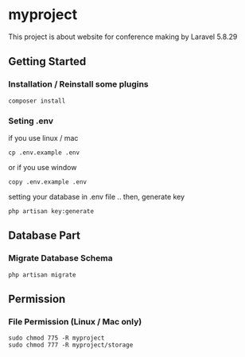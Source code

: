 # myproject

This project is about website for conference making by Laravel 5.8.29

## Getting Started

### Installation / Reinstall some plugins
```
composer install
```
### Seting .env
if you use linux / mac
```
cp .env.example .env
```
or if you use window
```
copy .env.example .env
```
setting your database in .env file .. then, generate key 
```
php artisan key:generate
```

## Database Part

### Migrate Database Schema
```
php artisan migrate
```

## Permission

### File Permission (Linux / Mac only)
```
sudo chmod 775 -R myproject
sudo chmod 777 -R myproject/storage
```